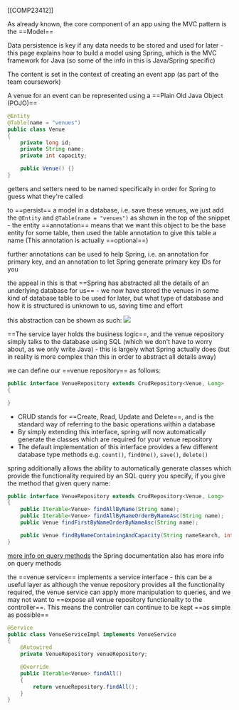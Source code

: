 [[COMP23412]]

As already known, the core component of an app using the MVC pattern is the ==Model==

Data persistence is key if any data needs to be stored and used for later - this page explains how to build a model using Spring, which is the MVC framework for Java (so some of the info in this is Java/Spring specific)

The content is set in the context of creating an event app (as part of the team coursework)

A venue for an event can be represented using a ==Plain Old Java Object (POJO)==

```Java
@Entity
@Table(name = "venues")
public class Venue 
{
	private long id;
	private String name;
	private int capacity;

	public Venue() {}
}
```

getters and setters need to be named specifically in order for Spring to guess what they're called

to ==persist== a model in a database, i.e. save these venues, we just add the `@Entity` and `@Table(name = "venues")` as shown in the top of the snippet - the entity ==annotation== means that we want this object to be the base entity for some table, then used the table annotation to give this table a name (This annotation is actually ==optional==)

further annotations can be used to help Spring, i.e. an annotation for primary key, and an annotation to let Spring generate primary key IDs for you

the appeal in this is that ==Spring has abstracted all the details of an underlying database for us== - we now have stored the venues in some kind of database table to be used for later, but what type of database and how it is structured is unknown to us, saving time and effort

this abstraction can be shown as such:
![](https://i.imgur.com/9DMyrtv.png)

==The service layer holds the business logic==, and the venue repository simply talks to the database using SQL (which we don't have to worry about, as we only write Java) - this is largely what Spring actually does (but in reality is more complex than this in order to abstract all details away)

we can define our ==venue repository== as follows:
```Java
public interface VenueRepository extends CrudRepository<Venue, Long> 
{

}
```

- CRUD stands for ==Create, Read, Update and Delete==, and is the standard way of referring to the basic operations within a database
- By simply extending this interface, spring will now automatically generate the classes which are required for your venue repository
- The default implementation of this interface provides a few different database type methods e.g. `count()`, `findOne()`, `save()`, `delete()`

spring additionally allows the ability to automatically generate classes which provide the functionality required by an SQL query you specify, if you give the method that given query name:
```Java
public interface VenueRepository extends CrudRepository<Venue, Long> 
{
	public Iterable<Venue> findAllByName(String name);
	public Iterable<Venue> findAllByNameOrderByNameAsc(String name);
	public Venue findFirstByNameOrderByNameAsc(String name);

	public Venue findByNameContainingAndCapacity(String nameSearch, int capacity);
}
```

[more info on query methods](https://www.amitph.com/spring-data-jpa-query-methods/#using_spring_data_jpa_query_methods)
the Spring documentation also has more info on query methods

the ==venue service== implements a service interface - this can be a useful layer as although the venue repository provides all the functionality required, the venue service can apply more manipulation to queries, and we may not want to ==expose all venue repository functionality to the controller==. This means the controller can continue to be kept ==as simple as possible==

```Java
@Service
public class VenueServiceImpl implements VenueService
{
	@Autowired
	private VenueRepository venueRepository;

	@Override
	public Iterable<Venue> findAll()
	{
		return venueRepository.findAll();
	}
}
```